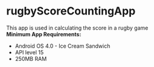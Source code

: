 # rugbyScoreCountingApp
This app is used in calculating the score in a rugby game<br>
**Minimum App Requirements:**
* Android OS 4.0 - Ice Cream Sandwich
* API level 15
* 250MB RAM
